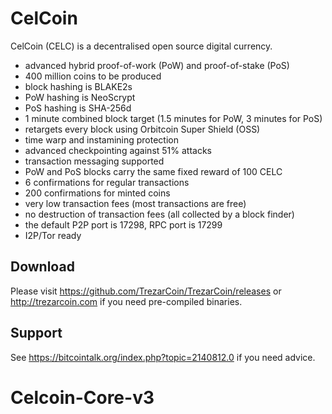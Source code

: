 CelCoin
===========

CelCoin (CELC) is a decentralised open source digital currency.

 - advanced hybrid proof-of-work (PoW) and proof-of-stake (PoS)
 - 400 million coins to be produced
 - block hashing is BLAKE2s
 - PoW hashing is NeoScrypt
 - PoS hashing is SHA-256d
 - 1 minute combined block target (1.5 minutes for PoW, 3 minutes for PoS)
 - retargets every block using Orbitcoin Super Shield (OSS)
 - time warp and instamining protection
 - advanced checkpointing against 51% attacks
 - transaction messaging supported
 - PoW and PoS blocks carry the same fixed reward of 100 CELC
 - 6 confirmations for regular transactions
 - 200 confirmations for minted coins
 - very low transaction fees (most transactions are free)
 - no destruction of transaction fees (all collected by a block finder)
 - the default P2P port is 17298, RPC port is 17299
 - I2P/Tor ready


Download
--------

Please visit https://github.com/TrezarCoin/TrezarCoin/releases or
http://trezarcoin.com if you need pre-compiled binaries.


Support
-------

See https://bitcointalk.org/index.php?topic=2140812.0 if you need advice.
# Celcoin-Core-v3
